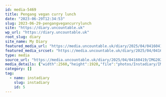 ```yaml
---
id: media-5469
title: Pengang vegan curry lunch
date: "2023-06-29T12:34:53"
slug: 2023-06-29-pengangvegancurrylunch
site: "https://diary.uncountable.uk"
wp_url: "https://diary.uncountable.uk"
root_slug: diary
site_name: My Diary
featured_media_url: "https://media.uncountable.uk/diary/2025/04/04160419/IMG20230629133453-scaled.webp"
featured_media_srcset: "https://media.uncountable.uk/diary/2025/04/04160419/IMG20230629133453-300x225.webp 300w, https://media.uncountable.uk/diary/2025/04/04160419/IMG20230629133453-1024x768.webp 1024w, https://media.uncountable.uk/diary/2025/04/04160419/IMG20230629133453-150x150.webp 150w, https://media.uncountable.uk/diary/2025/04/04160419/IMG20230629133453-640x480.webp 640w, https://media.uncountable.uk/diary/2025/04/04160419/IMG20230629133453-scaled.webp 2560w"
type: media
source_url: "https://media.uncountable.uk/diary/2025/04/04160419/IMG20230629133453-scaled.webp"
media_details: {"width":2560,"height":1920,"file":"photos/Instadiary/IMG20230629133453-scaled.webp","filesize":163876,"sizes":{"medium":{"file":"IMG20230629133453-300x225.webp","width":300,"height":225,"filesize":12142,"mime_type":"image/webp","source_url":"https://media.uncountable.uk/diary/2025/04/04160419/IMG20230629133453-300x225.webp"},"large":{"file":"IMG20230629133453-1024x768.webp","width":1024,"height":768,"filesize":57066,"mime_type":"image/webp","source_url":"https://media.uncountable.uk/diary/2025/04/04160419/IMG20230629133453-1024x768.webp"},"thumbnail":{"file":"IMG20230629133453-150x150.webp","width":150,"height":150,"filesize":5530,"mime_type":"image/webp","source_url":"https://media.uncountable.uk/diary/2025/04/04160419/IMG20230629133453-150x150.webp"},"mobwidth":{"file":"IMG20230629133453-640x480.webp","width":640,"height":480,"filesize":31018,"mime_type":"image/webp","source_url":"https://media.uncountable.uk/diary/2025/04/04160419/IMG20230629133453-640x480.webp"},"full":{"file":"IMG20230629133453-scaled.webp","width":2560,"height":1920,"mime_type":"image/webp","source_url":"https://media.uncountable.uk/diary/2025/04/04160419/IMG20230629133453-scaled.webp"}},"image_meta":{"aperture":"0","credit":"","camera":"","caption":"","created_timestamp":"0","copyright":"","focal_length":"0","iso":"0","shutter_speed":"0","title":"","orientation":"0","keywords":[]},"original_image":"IMG20230629133453.webp"}
category: []
tag:
  - name: instadiary
    slug: instadiary
    id: 5
---
```


